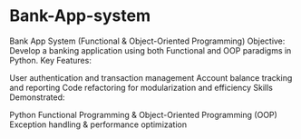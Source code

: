 # Bank-App-system

Bank App System (Functional & Object-Oriented Programming) Objective: Develop a banking application using both Functional and OOP paradigms in Python.
Key Features:

User authentication and transaction management
Account balance tracking and reporting
Code refactoring for modularization and efficiency
Skills Demonstrated:

Python Functional Programming & Object-Oriented Programming (OOP)
Exception handling & performance optimization
